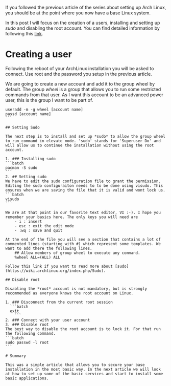 If you followed the previous article of the series about setting up Arch Linux, you should be at the point where you now have a base Linux system.

In this post I will focus on the creation of a users, installing and setting up *sudo* and disabling the root account. You can find detailed information by following this [link](https://wiki.archlinux.org/index.php/Sudo).

# Creating a user

Following the reboot of your ArchLinux installation you will be asked to connect. Use root and the password you setup in the previous article.

We are going to create a new account and add it to the group wheel by default. The group _wheel_ is a group that allows you to run some restricted commands from that user. As I want this account to be an advanced power user, this is the group I want to be part of.
````batch
useradd -m -g wheel [account name]
passd [account name]
```  

## Setting Sudo

The next step is to install and set up *sudo* to allow the group wheel to run command in elevate mode. 'sudo' stands for 'Superuser Do' and will allow us to continue the installation without using the root account.

1. ### Installing sudo
```batch
pacman -S sudo
```  
2. ## Setting sudo
We have to edit the sudo configuration file to grant the permission. Editing the sudo configuraiton needs to to be done using visudo. This ensures when we are saving the file that it is valid and wont lock us.  
```batch
visudo
```  

We are at that point in our favorite text editor, VI :-). I hope you remember your basics here. The only keys you will need are
    - i : insert
    - esc : exit the edit mode
    - :wq : save and quit

At the end of the file you will see a section that contains a lot of commented lines (starting with #) which represent some templates. We want to add there the following lines.  
    ## Allow members of group wheel to execute any command.
    %wheel ALL=(ALL) ALL

Follow this link if you want to read more about [sudo](https://wiki.archlinux.org/index.php/Sudo).

## Disable root

Disabling the *root* account is not mandatory, but is strongly recommended as everyone knows the root account on Linux.  

1. ### Disconnect from the current root session
  ```batch
  exit
    ```   
2. ### Connect with your user account
3. ### Disable root
The best way to disable the root account is to lock it. For that run the following command.  
```batch
sudo passwd -l root
```  

# Summary

This was a simple article that allows you to secure your base installation in the most basic way. In the next article we will look at how to set up some of the basic services and start to install some basic applications.
